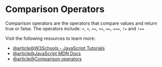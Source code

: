 # Comparison Operators

Comparison operators are the operators that compare values and return true or false. The operators include: `>`, `<`, `>=`, `<=`, `==`, `===`, `!=` and `!==`

Visit the following resources to learn more:

- [@article@W3Schools - JavaScript Tutorials](https://www.w3schools.com/js/js_comparisons.asp)
- [@article@JavaScript MDN Docs](https://developer.mozilla.org/en-US/docs/Web/JavaScript/Guide/Expressions_and_Operators#comparison_operators)
- [@article@Comparison operators](https://developer.mozilla.org/en-US/docs/Web/JavaScript/Guide/Expressions_and_Operators#comparison_operators)
